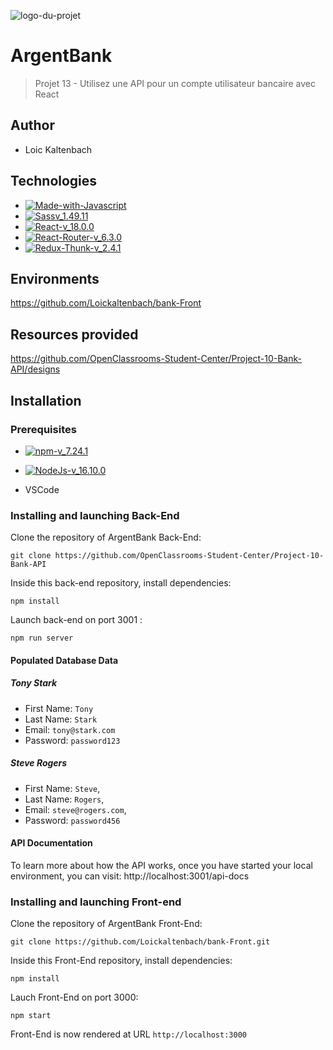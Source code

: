 ![logo-du-projet](https://github.com/Loickaltenbach/bank-Front/src/assets/argentBankLogo.png)

# ArgentBank
> Projet 13 - Utilisez une API pour un compte utilisateur bancaire avec React
## Author 

- Loic Kaltenbach

## Technologies

- [![Made-with-Javascript](https://img.shields.io/badge/Made%20with-Javascript-green)](https://developer.mozilla.org/fr/docs/Web/JavaScript)
- [![Sassv_1.49.11](https://img.shields.io/badge/Sass-v_1.49.11-ff69b4)](https://sass-lang.com/)
- [![React-v_18.0.0](https://img.shields.io/badge/React-v_18.0.0-blue)](https://fr.reactjs.org/)
- [![React-Router-v_6.3.0](https://img.shields.io/badge/React_Router-v_6.3.0-yellow)](https://reactrouter.com/docs/en/v6)
- [![Redux-Thunk-v_2.4.1](https://img.shields.io/badge/Redux_Thunk-v_2.4.1-red)](https://github.com/reduxjs/redux-thunk)

## Environments

https://github.com/Loickaltenbach/bank-Front

## Resources provided

https://github.com/OpenClassrooms-Student-Center/Project-10-Bank-API/designs

## Installation

### Prerequisites

- [![npm-v_7.24.1](https://img.shields.io/badge/npm-v_7.24.1-orange)](https://docs.npmjs.com/)
- [![NodeJs-v_16.10.0](https://img.shields.io/badge/NodeJs-v_16.10.0-red)](https://nodejs.org/en/docs/)

- VSCode

### Installing and launching Back-End

Clone the repository of ArgentBank Back-End:

`git clone https://github.com/OpenClassrooms-Student-Center/Project-10-Bank-API`

Inside this back-end repository, install dependencies:

`npm install`

Launch back-end on port 3001 :

`npm run server`

#### Populated Database Data

##### Tony Stark

- First Name: `Tony`
- Last Name: `Stark`
- Email: `tony@stark.com`
- Password: `password123`

##### Steve Rogers

- First Name: `Steve`,
- Last Name: `Rogers`,
- Email: `steve@rogers.com`,
- Password: `password456`

#### API Documentation

To learn more about how the API works, once you have started your local environment, you can visit: http://localhost:3001/api-docs

### Installing and launching Front-end

Clone the repository of ArgentBank Front-End:

`git clone https://github.com/Loickaltenbach/bank-Front.git`

Inside this Front-End repository, install dependencies:

`npm install`

Lauch Front-End on port 3000:

`npm start`

Front-End is now rendered at URL `http://localhost:3000`